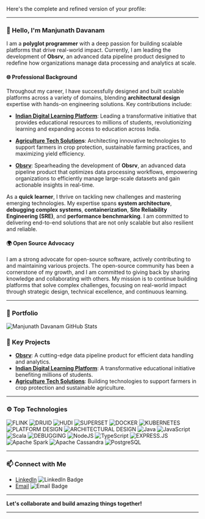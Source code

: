 Here's the complete and refined version of your profile:

---

### 👋 Hello, I'm Manjunath Davanam

I am a **polyglot programmer** with a deep passion for building scalable platforms that drive real-world impact. Currently, I am leading the development of **Obsrv**, an advanced data pipeline product designed to redefine how organizations manage data processing and analytics at scale.

#### 🌐 Professional Background
Throughout my career, I have successfully designed and built scalable platforms across a variety of domains, blending **architectural design** expertise with hands-on engineering solutions. Key contributions include:

- **[Indian Digital Learning Platform](https://sunbird.org)**: Leading a transformative initiative that provides educational resources to millions of students, revolutionizing learning and expanding access to education across India.
  
- **[Agriculture Tech Solution](https://www.syngenta-us.com)s**: Architecting innovative technologies to support farmers in crop protection, sustainable farming practices, and maximizing yield efficiency.

- **[Obsrv](obsrv.sunbird.org)**: Spearheading the development of **Obsrv**, an advanced data pipeline product that optimizes data processing workflows, empowering organizations to efficiently manage large-scale datasets and gain actionable insights in real-time.

As a **quick learner**, I thrive on tackling new challenges and mastering emerging technologies. My expertise spans **system architecture**, **debugging complex systems**, **containerization**, **Site Reliability Engineering (SRE)**, and **performance benchmarking**. I am committed to delivering end-to-end solutions that are not only scalable but also resilient and reliable.

#### 🌍 Open Source Advocacy
I am a strong advocate for open-source software, actively contributing to and maintaining various projects. The open-source community has been a cornerstone of my growth, and I am committed to giving back by sharing knowledge and collaborating with others. My mission is to continue building platforms that solve complex challenges, focusing on real-world impact through strategic design, technical excellence, and continuous learning.

---

### 📂 Portfolio

![Manjunath Davanam GitHub Stats](https://github-readme-stats.vercel.app/api?username=manjudr&show_icons=true&theme=dark&hide=stars,issues)

### 🌟 Key Projects
- **[Obsrv](obsrv.sunbird.org)**: A cutting-edge data pipeline product for efficient data handling and analytics.
- **[Indian Digital Learning Platform](https://sunbird.org)**: A transformative educational initiative benefiting millions of students.
- **[Agriculture Tech Solutions](https://www.syngenta.com/en)**: Building technologies to support farmers in crop protection and sustainable agriculture.

---

### ⚙️ Top Technologies
<p>
<img alt="FLINK" src="https://img.shields.io/badge/Flink-E6526F?style=for-the-badge&logo=Apache%20Flink&logoColor=white"/>
<img alt="DRUID" src="https://img.shields.io/badge/Druid-13A3FF?style=for-the-badge&logo=Apache%20Druid&logoColor=white"/>
<img alt="HUDI" src="https://img.shields.io/badge/Hudi-FF5733?style=for-the-badge&logo=Apache%20Hudi&logoColor=white"/>
<img alt="SUPERSET" src="https://img.shields.io/badge/Superset-2A3E5F?style=for-the-badge&logo=Apache%20Superset&logoColor=white"/>
<img alt="DOCKER" src="https://img.shields.io/badge/Docker-2496ED?style=for-the-badge&logo=docker&logoColor=white"/>
<img alt="KUBERNETES" src="https://img.shields.io/badge/Kubernetes-326CE5?style=for-the-badge&logo=kubernetes&logoColor=white"/>
<img alt="PLATFORM DESIGN" src="https://img.shields.io/badge/Platform_Design-0052CC?style=for-the-badge&logo=blueprint&logoColor=white"/>
<img alt="ARCHITECTURAL DESIGN" src="https://img.shields.io/badge/Architectural_Design-6DB33F?style=for-the-badge&logo=architecture&logoColor=white"/>
<img alt="Java" src="https://img.shields.io/badge/java-%23ED8B00.svg?&style=for-the-badge&logo=java&logoColor=white"/>
<img alt="JavaScript" src="https://img.shields.io/badge/javascript%20-%23323330.svg?&style=for-the-badge&logo=javascript&logoColor=%23F7DF1E"/>
<img alt="Scala" src="https://img.shields.io/badge/Scala-DC322F?style=for-the-badge&logo=scala&logoColor=white"/>	
<img alt="DEBUGGING" src="https://img.shields.io/badge/Debugging-F7DF1E?style=for-the-badge&logo=javascript&logoColor=black"/>
<img alt="NodeJS" src="https://img.shields.io/badge/node.js%20-%2343853D.svg?&style=for-the-badge&logo=node.js&logoColor=white"/> 
<img alt="TypeScript" src="https://img.shields.io/badge/TypeScript-007ACC?style=for-the-badge&logo=typescript&logoColor=white"/> 
<img alt="EXPRESS.JS" src="https://img.shields.io/badge/Express.js-404D59?style=for-the-badge"/> 
<img alt="Apache Spark" src="https://img.shields.io/badge/-Apache%20Spark-red?style=for-the-badge&logo=apache%20spark&logoColor=white"/> 
<img alt="Apache Cassandra" src="https://img.shields.io/badge/-Apache%20Cassandra-0769AD?style=for-the-badge&logo=apache%20cassandra&logoColor=white"/> 
<img alt="PostgreSQL" src="https://img.shields.io/badge/PostgreSQL-316192?style=for-the-badge&logo=postgresql&logoColor=white"/>
</p>

---

### 📫 Connect with Me
- [LinkedIn](https://www.linkedin.com/in/manjunathdr/) ![LinkedIn Badge](https://img.shields.io/badge/-@Manju-0e76a8?style=flat&labelColor=0e76a8&logo=linkedin&logoColor=white)
- [Email](mailto:manjunathdavanam@gmail.com) ![Email Badge](https://img.shields.io/badge/-@Manju-c0392b?style=flat&labelColor=c0392b&logo=gmail&logoColor=white)

---

**Let's collaborate and build amazing things together!**

---
